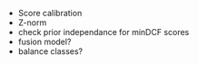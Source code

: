 * Score calibration
* Z-norm
* check prior independance for minDCF scores
* fusion model?
* balance classes?